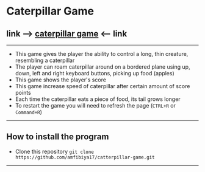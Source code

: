 # Caterpillar Game

## link  --> [caterpillar game](https://caterpillar-game.herokuapp.com/) <-- link

---

- This game gives the player the ability to control a long, thin creature, resembling a caterpillar
- The player can roam caterpillar around on a bordered plane using up, down, left and right keyboard buttons, picking up food (apples)
- This game shows the player's score
- This game increase speed of caterpillar after certain amount of score points
- Each time the caterpillar eats a piece of food, its tail grows longer
- To restart the game you will need to refresh the page (`CTRL+R` or `Command+R`)

---

## How to install the program

- Clone this repository `git clone https://github.com/amfibiya17/catterpillar-game.git`


---
<!-- ---

## How to run the program

```shell

```

---

## How to run the test

```shell

```

--- -->